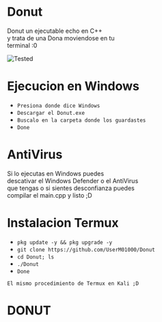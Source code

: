 # Donut
Donut un ejecutable echo en C++ </br>
y trata de una Dona moviendose en tu </br>
terminal :0 </br>

![Tested](https://img.shields.io/badge/Tested%3A-Windows%20%7C%20Termux%7C%20Kali%20Linux-blue)

# Ejecucion en Windows

* `Presiona donde dice Windows`
* `Descargar el Donut.exe`
* `Buscalo en la carpeta donde los guardastes `
* `Done`

# AntiVirus
Si lo ejecutas en Windows puedes </br>
descativar el Windows Defender o el AntiVirus </br>
que tengas o si sientes desconfianza puedes </br>
compilar el main.cpp y listo ;D

# Instalacion Termux 

* `pkg update -y && pkg upgrade -y`
* `git clone https://github.com/UserM01000/Donut`
* `cd Donut; ls`
* `./Donut `
* `Done`
~~~
El mismo procedimiento de Termux en Kali ;D
~~~

# DONUT 
